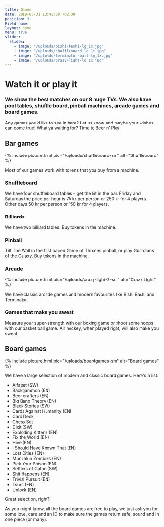 ```yaml
---
title: Games
date: 2019-05-31 13:41:00 +02:00
position: 3
Field name:
layout: home
menu: true
slider:
  slides:
    - image: "/uploads/bishi-bashi-lg_1x.jpg"
    - image: "/uploads/shuffleboard-lg_1x.jpg"
    - image: "/uploads/terminator-ball-lg_1x.jpg"
    - image: "/uploads/crazy-light-lg_1x.jpg"
---
```


# Watch it or play it

### We show the best matches on our 8 huge TVs. We also have pool tables, shuffle board, pinball machines, arcade games and board games.

Any games you’d like to see in here? Let us know and maybe your wishes can come true! What ya waiting for? Time to Beer n’ Play!

<div class="games-menu" markdown="1">

<section markdown="1">

## Bar games

{% include picture.html pic="/uploads/shuffleboard-sm" alt="Shuffleboard" %}

Most of our games work with tokens that you buy from a machine.

### Shuffleboard

We have four shuffleboard tables - get the kit in the bar. Friday and Saturday the price per hour is 75 kr per person or 250 kr for 4 players. Other days 50 kr per person or 150 kr for 4 players.

### Billiards

We have two billiard tables. Buy tokens in the machine.

### Pinball

Tilt The Wall in the fast paced Game of Thrones pinball, or play Guardians of the Galaxy. Buy tokens in the machine.

### Arcade

{% include picture.html pic="/uploads/crazy-light-2-sm" alt="Crazy Light" %}

We have classic arcade games and modern favourites like Bishi Bashi and Terminator.

### Games that make you sweat

Measure your super-strength with our boxing game or shoot some hoops with our basket ball game. Air hockey, when played right, will also make you sweat.

</section>

<section markdown="1">

## Board games

{% include picture.html pic="/uploads/boardgames-sm" alt="Board games" %}

We have a large selection of modern and classic board games. Here's a list:

- Alfapet (SW)
- Backgammon (EN)
- Beer crafters (EN)
- Big Bang Theory (EN)
- Black Stories (SW)
- Cards Against Humanity (EN)
- Card Deck
- Chess Set
- Dixit (SW)
- Exploding Kittens (EN)
- Fix the World (EN)
- Hive (EN)
- I Should Have Known That (EN)
- Lost Cities (EN)
- Munchkin Zombies (EN)
- Pick Your Poison (EN)
- Settlers of Catan (SW)
- Shit Happens (EN)
- Trivial Pursuit (EN)
- Tsuro (EN)
- Unlock (EN)

Great selection, right?!

As you might know, all the board games are free to play, we just ask you for some love, care and an ID to make sure the games return safe, sound and in one piece (or many).

</section>
